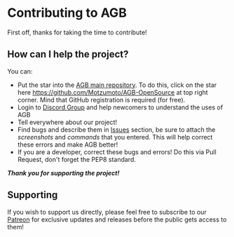 # Contributing to AGB

First off, thanks for taking the time to contribute!

## How can I help the project?

You can:
* Put the star into the [AGB main repository](https://github.com/Motzumoto/AGB-OpenSource). To do this, click on the star here https://github.com/Motzumoto/AGB-OpenSource at top right corner. Mind that GitHub registration is required (for free).
* Login to [Discord Group](https://discord.gg/cNRNeaX) and help newcomers to understand the uses of AGB
* Tell everywhere about our project!
* Find bugs and describe them in [Issues](https://github.com/Motzumoto/AGB-OpenSource/issues) section, be sure to attach the _screenshots_ and _commands_ that you entered. This will help correct these errors and make AGB better!
* If you are a developer, correct these bugs and errors! Do this via Pull Request, don't forget the PEP8 standard.

***Thank you for supporting the project!***

## Supporting

If you wish to support us directly, please feel free to subscribe to our [Patreon](https://www.patreon.com/lunar_development) for exclusive updates and releases before the public gets access to them! 
